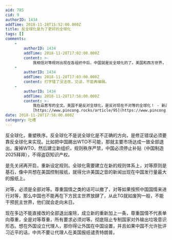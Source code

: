 ```yaml
---
aid: 785
cid: 9
authorID: 1434
addTime: 2018-11-28T15:52:00.000Z
title: 反全球化是为了更好的全球化
tags: []
comments:
    -
        authorID: 1434
        addTime: 2018-11-28T17:02:00.000Z
        content: >-
            我相信对等规则出现在各组织中后，中国就是反全球化的了。美国和西方世界，当然伟大总统特朗普先生最反，他们都看出来中国是在不对等情况下受惠于全球化，作为资本主义国家没人能接受这一点。马尔代夫要废掉与中国的协定，因为中国并不曾进口马尔代夫的产品，所以说，很多当前的便宜都被TG占了，谁告诉我，他们凭什么不付出？承担发达国家义务，开放市场，开放网络，开放媒体，停止盗窃知识产权，停止恶意补贴，这些要求有问题吗？一个不断撒币的国家，告诉我为什么不能承担发达国家义务？给非洲免除债务的时候怎么想不到自己人均水平低？就整话语权想到自己市场上，跟外国政府和企业大棒威胁，你敢不要中国市场？给你创造条件辱华。
    -
        authorID: 1434
        addTime: 2018-11-28T17:03:00.000Z
        content: 打字错了没法改，见谅，不能再编辑。
    -
        authorID: 1434
        addTime: 2018-11-28T17:58:00.000Z
        content: >-
            我在品葱写的全文。美国不是反对全球化，是反对现在不对等的全球化！ - 新品葱
            [https://www.pincong.rocks/article/95](https://www.pincong.rocks/article/95)
date: 2018-11-28T17:58:00.000Z
category: 吐槽
---
```


反全球化，重塑秩序。反全球化不是说全球化是不正确的方向，是修正错误必须要靠反全球化来实现。比如把中国踢出WTO不可能，那就主要市场达成一致全部退出，废掉WTO，然后建立新组织，规则秩序严禁，中国必须停止补贴（中国制造2025拜拜），不得盗窃知识产权。

是先关闭再开启，重新设定规则。全球化需要建立在新的规则体系上，对等原则是基石，像中共想在美国控制报纸，就得允许美国之音的新闻出现在中国发行量最大的报纸上。

对等，必须是全部对等。尊重国情之类的话可以撤了，对等如果按照中国国情来进行对等，那么中国也不能再在下方民主世界放肆了，从此TG就如废狗一般，不能干预民主世界，他们就会走向末日。

现在多边不能直接改的全部退出废除，成立新的重新加上一条，尊重国情不代表单向尊重，全是对等尊重，所有要求必须对等。彻底阻止专制国家对外输出垃圾意识形态。想在外国设立代理人，那你得让外国在中国设置，并且如果中国不允许批评习近平的话，中共不要让代理人在美国报纸谴责特朗普。
